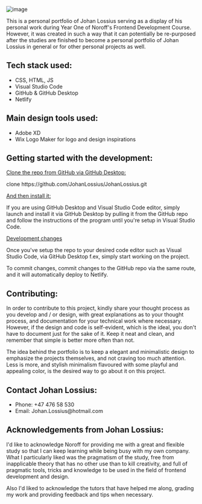 <!--
**JohanLossius/JohanLossius** is a ✨ _special_ ✨ repository because its `README.md` (this file) appears on your GitHub profile.

Here are some ideas to get you started:

- 🔭 I’m currently working on ...
- 🌱 I’m currently learning ...
- 👯 I’m looking to collaborate on ...
- 🤔 I’m looking for help with ...
- 💬 Ask me about ...
- 📫 How to reach me: ...
- 😄 Pronouns: ...
- ⚡ Fun fact: ...
--> 
![image](https://user-images.githubusercontent.com/52312393/224484786-a9c33677-8843-4e96-824f-f3d375498f2c.png)

<p>This is a personal portfolio of Johan Lossius serving as a display of his personal work during Year One of Noroff's Frontend Development Course. However, it was created in such a way that it can potentially be re-purposed after the studies are finished to become a personal portfolio of Johan Lossius in general or for other personal projects as well.</p>

<h2>Tech stack used:</h2>
<ul>
    <li>CSS, HTML, JS</li>
    <li>Visual Studio Code</li>
    <li>GitHub & GitHub Desktop</li>
    <li>Netlify</li>
</ul>
  
<h2>Main design tools used:</h2>
<ul>
    <li>Adobe XD</li>
    <li>Wix Logo Maker for logo and design inspirations</li>
</ul>

  <h2>Getting started with the development:</h2>
  <ins>Clone the repo from GitHub via GitHub Desktop:</ins>
  <p>clone https://github.com/JohanLossius/JohanLossius.git</p>

  <ins>And then install it:</ins>
  <p>If you are using GitHub Desktop and Visual Studio Code editor, simply launch and install it via GitHub Desktop by pulling it from the GitHub repo and follow the instructions of the program until you're setup in Visual Studio Code.</p>

<ins>Development changes</ins>
<p>Once you've setup the repo to your desired code editor such as Visual Studio Code, via GitHub Desktop f.ex, simply start working on the project.</p>
<p>To commit changes, commit changes to the GitHub repo via the same route, and it will automatically deploy to Netlify.</p>

<h2>Contributing:</h2>
<p>In order to contribute to this project, kindly share your thought process as you develop and / or design, with great explanations as to your thought process, and documentation for your technical work where necessary. However, if the design and code is self-evident, which is the ideal, you don't have to document just for the sake of it. Keep it neat and clean, and remember that simple is better more often than not.</p>
<p>The idea behind the portfolio is to keep a elegant and minimalistic design to emphasize the projects themselves, and not craving too much attention. Less is more, and stylish minimalism flavoured with some playful and appealing color, is the desired way to go about it on this project.</p>

<h2>Contact Johan Lossius:</h2>
<ul>
  <li>Phone: +47 476 58 530</li>
  <li>Email: Johan.Lossius@hotmail.com</li>
</ul>

   <h2>Acknowledgements from Johan Lossius:</h2>
<p>I'd like to acknowledge Noroff for providing me with a great and flexible study so that I can keep learning while being busy with my own company. What I particularly liked was the pragmatism of the study, free from inapplicable theory that has no other use than to kill creativity, and full of pragmatic tools, tricks and knowledge to be used in the field of frontend development and design.</p>
<p>Also I'd liked to acknowledge the tutors that have helped me along, grading my work and providing feedback and tips when necessary.</p>
